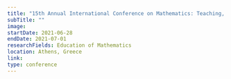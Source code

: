 ```yaml
---
title: "15th Annual International Conference on Mathematics: Teaching, Theory & Applications"
subTitle: ""
image:
startDate: 2021-06-28
endDate: 2021-07-01
researchFields: Education of Mathematics
location: Athens, Greece
link: 
type: conference
---
```

